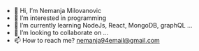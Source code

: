 - 👋 Hi, I’m Nemanja Milovanovic
- 👀 I’m interested in programming 
- 🌱 I’m currently learning NodeJs, React, MongoDB, graphQL ...
- 💞️ I’m looking to collaborate on ...
- 📫 How to reach me? nemanja94email@gmail.com

<!---
milovanovic-n/milovanovic-n is a ✨ special ✨ repository because its `README.md` (this file) appears on your GitHub profile.
You can click the Preview link to take a look at your changes.
--->
